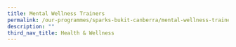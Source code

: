 ```yaml
---
title: Mental Wellness Trainers
permalink: /our-programmes/sparks-bukit-canberra/mental-wellness-trainers/
description: ""
third_nav_title: Health & Wellness
---
```

